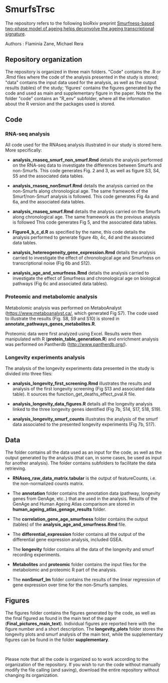 # SmurfsTrsc

The repository refers to the following bioRxiv preprint <a href = "https://doi.org/10.1101/2022.11.22.517330"> Smurfness-based two-phase model of ageing helps deconvolve the ageing transcriptional signature</a>.
<p> Authors : Flaminia Zane, Michael Rera

## Repository organization

The repository is organized in three main folders. "Code" contains the .R or .Rmd files where the code of the analysis presented in the study is stored; "data" contains the input data used for the analysis, as well as the output results (tables) of the study; 'figures' contains the figures generated by the code and used as main and supplementary figure in the paper. Note the the folder "code" contains an "R_env" subfolder, where all the information about the R version and the packages used is stored. 

## Code 

### RNA-seq analysis

All code used for the RNAseq analysis illustrated in our study is stored here. More specifically:

- **analysis_rnaseq_smurf_non_smurf.Rmd** details the analysis performed on the RNA-seq data to investigate the differences between Smurfs and non-Smurfs. This code generates Fig. 2 and 3, as well as figure S3, S4, S5 and the associated data tables.

- **analysis_rnaseq_nonSmurf.Rmd** details the analysis carried on the non-Smurfs along chronological age. The same framework of the Smurf/non-Smurf analysis is followed. This code generates Fig 4a and 6a, and the associated data tables.

- **analysis_rnaseq_smurf.Rmd** details the analysis carried on the Smurfs along chronological age. The same framework as the previous analysis is followed This code generates Fig 5, and the associated data tables.

- **Figure4_b_c_d.R** as specified by the name, this code details the analysis performed to generate figure 4b, 4c, 4d and the associated data tables.

- **analysis_hetereogeneity_gene_expression.Rmd** details the analysis carried to investigate the effect of chronological age and Smurfness on transcriptional noise (Fig 6b and S12).



- **analysis_age_and_smurfness.Rmd** details the analysis carried to investigate the effect of Smurfness and chronological age on biological pathways (Fig 6c and associated data tables).

### Proteomic and metabolomic analysis

Metabolomic analysis was performed on MetaboAnalyst (https://www.metaboanalyst.ca/, which generated Fig S7). The code used to illustrate the results (Fig. S8, S9 and S10) is stored in **annotate_pathways_genes_metabolites.R**.

Proteomic data were first analyzed using Excel. Results were then manipulated with R (**protein_table_generation.R**) and enrichment analysis was performed on Pantherdb (http://www.pantherdb.org/).


### Longevity experiments analysis
The analysis of the longevity experiments data presented in the study is divided into three files:

- **analysis_longevity_first_screening.Rmd** illustrates the results and analysis of the first longevity screening (Fig S13 and associated data table). It sources the function_get_deaths_effect_pval.R file.

- **analysis_longevity_data_figures.R**  details all the longevity analysis linked to the three longevity genes identified (Fig 7b, S14, S17, S18, S19).

- **analysis_longevity_smurf_counts** illustrates the analysis of the smurf data associated to the presented longevity experiments (Fig 7b, S17).


## Data

The folder contains all the data used as an input for the code, as well as the output generated by the analysis (that can, in some cases, be used as input for another analysis). The folder contains subfolders to facilitate the data retrieving.

- **RNAseq_raw_data_matrix.tabular** is the output of featureCounts, i.e. the non-normalized counts matrix.

- The **annotation** folder contains the annotation data (pathway, longevity genes from GenAge, etc..) that are used in the analysis. Results of the GenAge and Human Ageing Atlas comparison are stored in **human_ageing_atlas_genage_results** folder.

- The **correlation_gene_age_smurfness** folder contains the output (tables) of the **analysis_age_and_smurfness.Rmd** file.

- The **differential_expression** folder contains all the output of the differential gene expression analysis, included GSEA.

- The **longevity** folder contains all the data of the longevity and smurf recording experiments.

- **Metabolites** and **proteomic** folder contains the input files for the metabolomic and proteomic R part of the analysis.

- The **nonSmurf_lm** folder contains the results of the linear regression of gene expression over time for the non-Smurfs samples.



## Figures

The figures folder contains the figures generated by the code, as well as the final figured as found in the main text of the paper (**Final_pictures_main_text**). Individual figures are reported here with the figure number and a short description. The **longevity_plots** folder stores the longevity plots and smurf analysis of the main text, while the supplementary figures can be found in the folder **supplementary**.


<br/>

Please note that all the code is organized so to work according to the organization of the repository. If you wish to run the code without manually modify the file calling (and saving), download the entire repository without changing its organization.


